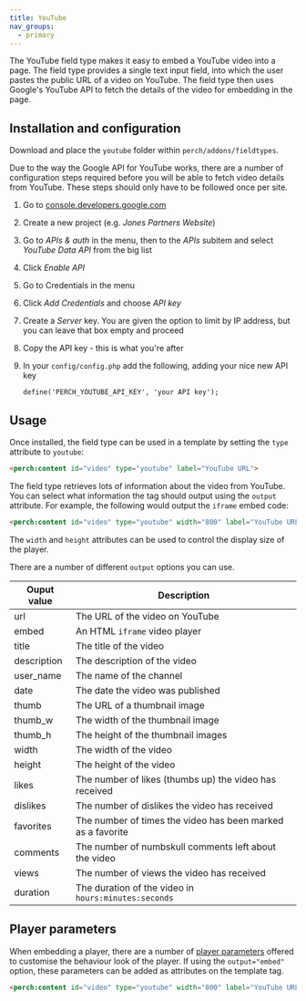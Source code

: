 ```yaml
---
title: YouTube
nav_groups:
  - primary
---
```


The YouTube field type makes it easy to embed a YouTube video into a page. The field type provides a single text input field, into which the user pastes the public URL of a video on YouTube. The field type then uses Google's YouTube API to fetch the details of the video for embedding in the page.

## Installation and configuration

Download and place the `youtube` folder within `perch/addons/fieldtypes`.

Due to the way the Google API for YouTube works, there are a number of configuration steps required before you will be able to fetch video details from YouTube. These steps should only have to be followed once per site.

1. Go to [console.developers.google.com](https://console.developers.google.com)
2. Create a new project (e.g. _Jones Partners Website_)
3. Go to _APIs & auth_ in the menu, then to the _APIs_ subitem and select _YouTube Data API_ from the big list
4. Click _Enable API_
5. Go to Credentials in the menu
6. Click _Add Credentials_ and choose _API key_
7. Create a _Server_ key. You are given the option to limit by IP address, but you can leave that box empty and proceed
8. Copy the API key - this is what you're after
9. In your `config/config.php` add the following, adding your nice new API key


    `define('PERCH_YOUTUBE_API_KEY', 'your API key');`


## Usage

Once installed, the field type can be used in a template by setting the `type` attribute to `youtube`:

```html
<perch:content id="video" type="youtube" label="YouTube URL">
```

The field type retrieves lots of information about the video from YouTube. You can select what information the tag should output using the `output` attribute. For example, the following would output the `iframe` embed code:

```html
<perch:content id="video" type="youtube" width="800" label="YouTube URL" output="embed">
```

The `width` and `height` attributes can be used to control the display size of the player.

There are a number of different `output` options you can use.

|Ouput value|Description|
|-|-|
|url|The URL of the video on YouTube|
|embed|An HTML `iframe` video player|
|title|The title of the video|
|description|The description of the video|
|user_name|The name of the channel|
|date|The date the video was published|
|thumb|The URL of a thumbnail image|
|thumb_w|The width of the thumbnail image|
|thumb_h|The height of the thumbnail images|
|width|The width of the video|
|height|The height of the video|
|likes|The number of likes (thumbs up) the video has received|
|dislikes|The number of dislikes the video has received|
|favorites|The number of times the video has been marked as a favorite|
|comments|The number of numbskull comments left about the video|
|views|The number of views the video has received|
|duration|The duration of the video in `hours:minutes:seconds`|

## Player parameters

When embedding a player, there are a number of [player parameters](https://developers.google.com/youtube/player_parameters#Parameters) offered to customise the behaviour look of the player. If using the `output="embed"` option, these parameters can be added as attributes on the template tag.

```html
<perch:content id="video" type="youtube" width="800" label="YouTube URL" output="embed" autoplay="1" modestbranding="1">
```
